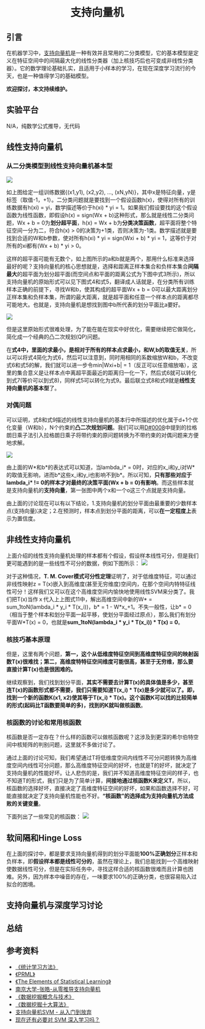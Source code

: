 # 　　　　　　支持向量机
## 引言
在机器学习中，[支持向量机](https://en.wikipedia.org/wiki/Support-vector_machine)是一种有效并且常用的二分类模型，它的基本模型是定义在特征空间中的间隔最大化的线性分类器（加上核技巧后也可变成非线性分类器）。它的数学理论基础扎实，且适用于小样本的学习，在现在深度学习流行的今天，也是一种值得学习的基础模型。

**欢迎探讨，本文持续维护。**



## 实验平台

N/A，纯数学公式推导，无代码



## 线性支持向量机

### 从二分类模型到线性支持向量机基本型

![](images/110529.png)

如上图给定一组训练数据{(x1,y1), (x2,y2), ..., (xN,yN)}，其中x是特征向量，y是标签（取值-1，+1）。二分类问题就是要找到一个假设函数h(x)，使得对所有的训练数据有h(xi) = yi，数学描述等价于h(xi) \* yi = 1。如果我们假设要找的这个假设函数为线性函数，即假设h(x) = sign(Wx + b)这种形式，那么就是线性二分类问题，Wx + b = 0为**划分超平面**，h(x) = Wx + b为**分类决策函数**，超平面将整个特征空间一分为二，符合h(x) > 0的决策为+1类，否则决策为-1类。数学描述就是要找到合适的W和b参数，使对所有h(xi) \* yi = sign(Wxi + b) \* yi = 1，这等价于对所有的xi都有(Wx + b) * yi > 0。

这样的超平面可能有无数个，如上图所示的a和b就是两个，那用什么标准来选择最好的呢？支持向量机的核心思想就是，选择和距离正样本集合和负样本集合**间隔最大**的超平面为划分超平面(而空间点和平面的距离公式为下图中式3所示)，所以支持向量机的原始形式可以见下图式4和式5，翻译成人话就是，在分类所有训练样本正确的前提下，寻找W和b，使其构成的超平面Wx + b = 0可以最大距离划分正样本集和负样本集，所谓的最大距离，就是超平面和任意一个样本点的距离都尽可能地大。也就是，支持向量机是想找到图中b所代表的划分平面比a要好。

![](images/160121.png)

但是这里原始形式很难处理，为了能在能在现实中好优化，需要继续把它做简化，简化成一个经典的凸二次规划(QP)问题。

在**式4中，里面的求最小，是相对于所有的样本点求最小，和W,b的取值无关**，所以可以将式4简化为式6，然后可以注意到，同时用相同的系数缩放W和b，不改变式6和式5的解，我们就可以进一步令min|Wxi+b| = 1（反正可以任意缩放咯），这里的集合意义是让样本点中离超平面最近的距离归一化一下，然后式6就可以转化到式7(等价可以到式8)，同样式5可以转化为式9。最后联立式8和式9就是**线性支持向量机的基本型**了。

### 对偶问题
可以证明，式8和式9描述的线性支持向量机的基本行中所描述的优化属于d+1个优化变量（W和b），N个约束的**凸二次规划问题**。我们可以用[D#0008](https://github.com/Captain1986/CaptainBlackboard/blob/master/D%230008-%E6%8B%89%E6%A0%BC%E6%9C%97%E6%97%A5%E4%B9%98%E5%AD%90%E6%B3%95/D%230008.md)中提到的拉格朗日乘子法引入拉格朗日乘子将带约束的原问题转换为不带约束的对偶问题来方便地求解。

![](images/231537.png)

由上面的W\*和b\*的表达式可以知道，当lambda_i\* = 0时，对应的x_i和y_i对Ｗ\*的取值无影响，进而b\*这些x_i和y_i也影响不到b\*。所以可知，**只有那些对应于lambda_i\* != 0的样本才对最终的决策平面(Wx + b = 0)有影响**。而这些样本就是支持向量机的**支持向量**，第一张图中两个x和一个o这三个点就是支持向量。

由上面的讨论现在可以有以下结论，1.支持向量机的划分平面由最重要的少数样本点(支持向量)决定；2.在预测时，样本点到划分平面的距离，可以**在一定程度上**表示为置信度。

## 非线性支持向量机

上面介绍的线性支持向量机处理的样本都有个假设，假设样本线性可分，但是我们更可能遇到的是一些线性不可分的数据，例如下图所示：
![](images/203213.jpg)

对于这种情况，**T. M. Cover模式可分性定理**证明了，对于低维度特征，可以通过非线性映射z = T(x)嵌入到高维度(甚至无穷维度)空间内，在那个空间内特特征线性可分！这样我们又可以在这个高维度空间内愉快地使用线性SVM来分类了。我们把T(x)当作ｘ代入上上图式11中，解出高维空间中新的W* = sum_1toN(lambda_i \* y_i \* T(x_i))，b* = 1 - W*x_+1。不失一般性，让b\* = 0（相当于整个样本和划分平面一起平移，使划分平面经过原点），那么我们有划分平面W\*T(x) = 0，也就是**sum_1toN(lambda_i \* y_i \* T(x_i)) \* T(x) = 0**。

### 核技巧基本原理

但是，这里有两个问题，**第一，这个从低维度特征空间到高维度特征空间的映射函数T(x)很难找；第二，高维度特特征空间维度可能很高，甚至于无穷维，那么要直接计算T(x)也是很困难的。**

继续观察到，我们找到划分平面，**其实不需要去计算T(x)的具体值是多少，甚至连T(x)的函数形式都不需要，我们只需要知道T(x_i) \* T(x)是多少就可以了。**即，找到一个新的函数K(x1, x2)使其等于T(x_i) \* T(x)。这个函数K可以找的比较简单的形式(起码比T函数要简单的多)，找到的K就叫做**核函数**。

### 核函数的讨论和常用核函数

核函数是否一定存在？什么样的函数可以做核函数呢？这涉及到更深的希尔伯特空间中核矩阵的判别问题，这里就不多做讨论了。

通过上面的讨论可知，我们希望通过T将低维度空间内线性不可分问题转换为高维度空间内线性可分问题，那么高维度特征空间的好坏，也就是T的好坏，就决定了支持向量机的性能好坏。让人悲伤的是，我们并不知道高维度特征空间的样子，也不知道T的形式，我们只是为了简单计算，**间接地通过核函数K来定义T**。所以，核函数的选择好坏，直接决定了高维度特征空间的好坏，如果和函数选择不好，可能直接就决定了支持向量机性能也不好。**“核函数”的选择成为支持向量机方法成败的关键变量**。

下面列出了一些常见的核函数：
![](images/212511.jpg)


## 软间隔和Hinge Loss
在上面的探讨中，都是要求支持向量机得到的划分平面能**100%正确划分**正样本和负样本，即**假设样本都是线性可分的**，虽然在理论上，我们总能找到一个高维映射使数据线性可分，但是在实际任务中，寻找这样合适的核函数很难而且计算也困难。另外，因为样本中噪音的存在，一味要求100%的正确分类，也很容易陷入过拟合的困境。

## 支持向量机与深度学习讨论



## 总结



## 参考资料

+ [《统计学习方法》](https://book.douban.com/subject/10590856/)
+ [《PRML》](https://www.douban.com/group/471521/)
+ [《The Elements of Statistical Learning》](https://book.douban.com/subject/3294335/)
+ [南京大学-张皓-从零推导支持向量机](https://github.com/HaoMood/File/blob/master/%E4%BB%8E%E9%9B%B6%E6%8E%A8%E5%AF%BC%E6%94%AF%E6%8C%81%E5%90%91%E9%87%8F%E6%9C%BA(SVM).pdf)
+ [《数据挖掘概念与技术》](https://book.douban.com/subject/2038599/)
+ [《数据挖掘十大算法》](https://book.douban.com/subject/24735417/)
+ [支持向量机SVM - 从入门到放弃](https://zhuanlan.zhihu.com/p/30596284)
+ [现在还有必要对 SVM 深入学习吗？](https://www.zhihu.com/question/41066458)
